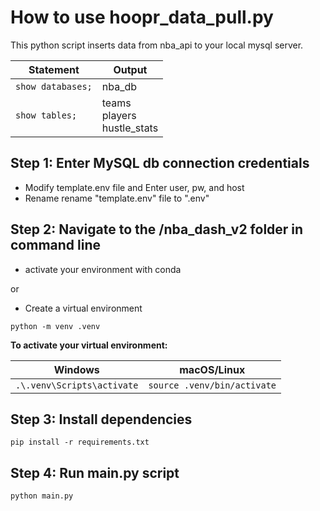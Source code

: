 # How to use hoopr_data_pull.py

This python script inserts data from nba_api to your local mysql server.

| Statement         | Output                                         |
|------------------|-----------------------------------------------|
| `show databases;` | nba_db                                   |
| `show tables;`   | teams<br>players<br>hustle_stats |


## Step 1: Enter MySQL db connection credentials 

* Modify template.env file and Enter user, pw, and host
* Rename rename "template.env" file to ".env"

## Step 2: Navigate to the /nba_dash_v2 folder in command line

* activate your environment with conda

or 

* Create a virtual environment
```
python -m venv .venv
```

**To activate your virtual environment:**

| Windows                          | macOS/Linux                     |
|----------------------------------|--------------------------------|
| `.\.venv\Scripts\activate`      | `source .venv/bin/activate`    |



## Step 3: Install dependencies
```
pip install -r requirements.txt
```

## Step 4: Run main.py script
```
python main.py
```
